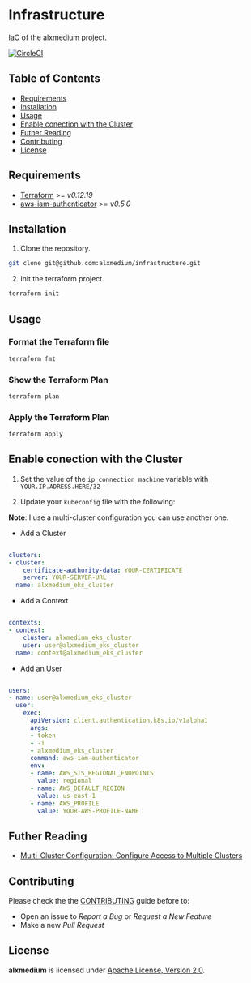 # Infrastructure

IaC of the alxmedium project.

[![CircleCI](https://circleci.com/gh/alxmedium/infrastructure/tree/master.svg?style=svg)](https://circleci.com/gh/alxmedium/infrastructure/tree/master)

## Table of Contents

- [Requirements](#requirements)
- [Installation](#installation)
- [Usage](#usage)
- [Enable conection with the Cluster](#enable-conection-with-the-cluster)
- [Futher Reading](#futher-reading)
- [Contributing](#contributing)
- [License](#license)

## Requirements

- [Terraform](https://www.terraform.io/downloads.html) >= _v0.12.19_
- [aws-iam-authenticator](https://docs.aws.amazon.com/eks/latest/userguide/install-aws-iam-authenticator.html) >= _v0.5.0_

## Installation

1. Clone the repository.

```sh
git clone git@github.com:alxmedium/infrastructure.git
```

2. Init the terraform project.

```sh
terraform init
```

## Usage

### Format the Terraform file

```sh
terraform fmt
```

### Show the Terraform Plan

```sh
terraform plan
```

### Apply the Terraform Plan

```sh
terraform apply
```

## Enable conection with the Cluster

1. Set the value of the `ip_connection_machine` variable with `YOUR.IP.ADRESS.HERE/32`

2. Update your `kubeconfig` file with the following:

**Note**: I use a multi-cluster configuration you can use another one.

- Add a Cluster

```yml

clusters:
- cluster:
    certificate-authority-data: YOUR-CERTIFICATE
    server: YOUR-SERVER-URL
  name: alxmedium_eks_cluster

```

- Add a Context

```yml

contexts:
- context:
    cluster: alxmedium_eks_cluster
    user: user@alxmedium_eks_cluster
  name: context@alxmedium_eks_cluster

```

- Add an User

```yml

users:
- name: user@alxmedium_eks_cluster
  user:
    exec:
      apiVersion: client.authentication.k8s.io/v1alpha1
      args:
      - token
      - -i
      - alxmedium_eks_cluster
      command: aws-iam-authenticator
      env:
      - name: AWS_STS_REGIONAL_ENDPOINTS
        value: regional
      - name: AWS_DEFAULT_REGION
        value: us-east-1
      - name: AWS_PROFILE
        value: YOUR-AWS-PROFILE-NAME

```

## Futher Reading

- [Multi-Cluster Configuration: Configure Access to Multiple Clusters](https://kubernetes.io/docs/tasks/access-application-cluster/configure-access-multiple-clusters/)

## Contributing

Please check the the [CONTRIBUTING](https://github.com/alxmedium/alxmedium/blob/master/CONTRIBUTING.md) guide before to:

- Open an issue to _Report a Bug_ or _Request a New Feature_
- Make a new _Pull Request_

## License

**alxmedium** is licensed under [Apache License, Version 2.0](https://github.com/alxmedium/alxmedium/blob/master/LICENSE).
